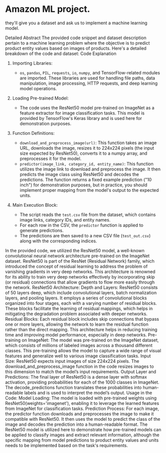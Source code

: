 # Amazon ML project.

they'll give you a dataset and ask us to implement a machine learning model.

 Detailed Abstract
The provided code snippet and dataset description pertain to a machine learning problem where the objective is to predict product entity values based on images of products. Here's a detailed breakdown of the code and dataset:
 Code Explanation
1. Importing Libraries:
   - `os`, `pandas`, `PIL`, `requests`, `io`, `numpy`, and TensorFlow-related modules are imported. These libraries are used for handling file paths, data manipulation, image processing, HTTP requests, and deep learning model operations.

2. Loading Pre-trained Model:
   - The code uses the ResNet50 model pre-trained on ImageNet as a feature extractor for image classification tasks. This model is provided by TensorFlow's Keras library and is used here for demonstration purposes.

3. Function Definitions:
   - `download_and_preprocess_image(url)`: This function takes an image URL, downloads the image, resizes it to 224x224 pixels (the input size expected by ResNet50), converts it to a numpy array, and preprocesses it for the model.
   - `predictor(image_link, category_id, entity_name)`: This function utilizes the image link to download and preprocess the image. It then predicts the image class using ResNet50 and decodes the predictions. The function returns a fixed example prediction ("10 inch") for demonstration purposes, but in practice, you should implement proper mapping from the model's output to the expected units.

4. Main Execution Block:
   - The script reads the `test.csv` file from the dataset, which contains image links, category IDs, and entity names.
   - For each row in the CSV, the `predictor` function is applied to generate predictions.
   - The predictions are then saved to a new CSV file (`test_out.csv`) along with the corresponding indices.
     
In the provided code, we utilized the ResNet50 model, a well-known convolutional neural network architecture pre-trained on the ImageNet dataset. ResNet50 is part of the ResNet (Residual Network) family, which introduced the concept of residual learning to address the problem of vanishing gradients in very deep networks. This architecture is renowned for its ability to train very deep networks effectively by incorporating skip (or residual) connections that allow gradients to flow more easily through the network.
ResNet50 Architecture:
Depth and Layers: ResNet50 consists of 50 layers deep, which include convolutional layers, batch normalization layers, and pooling layers. It employs a series of convolutional blocks organized into four stages, each with a varying number of residual blocks. These blocks facilitate the learning of residual mappings, which helps in mitigating the degradation problem associated with deeper networks.
Residual Blocks: Each residual block includes skip connections that bypass one or more layers, allowing the network to learn the residual function rather than the direct mapping. This architecture helps in reducing training time and improving model performance, especially in deep networks.
Pre-training on ImageNet: The model was pre-trained on the ImageNet dataset, which consists of millions of labeled images across a thousand different classes. This pre-training allows the model to capture a wide range of visual features and generalize well to various image classification tasks.
Input Size: ResNet50 expects input images of size 224x224 pixels. The download_and_preprocess_image function in the code resizes images to this dimension to match the model’s input requirements.
Output Layer and Predictions: The final layer of ResNet50 is a dense layer with softmax activation, providing probabilities for each of the 1000 classes in ImageNet. The decode_predictions function translates these probabilities into human-readable labels and is used to interpret the model’s output.
Usage in the Code:
Model Loading: The model is loaded with pre-trained weights using ResNet50(weights='imagenet'), enabling it to leverage the learned features from ImageNet for classification tasks.
Prediction Process: For each image, the predictor function downloads and preprocesses the image to make it compatible with ResNet50. It then uses the model to predict the class of the image and decodes the prediction into a human-readable format.
The ResNet50 model is utilized here to demonstrate how pre-trained models can be applied to classify images and extract relevant information, although the specific mapping from model predictions to product entity values and units needs to be implemented based on the task's requirements.
	



